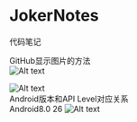 # JokerNotes
代码笔记

GitHub显示图片的方法<br>
![Alt text](https://github.com/Forever2017/JokerNotes/raw/master/Image/显示图片.png)

![Alt text](https://github.com/Forever2017/JokerNotes/raw/master/Image/logo.jpg)
<br>
Android版本和API Level对应关系<br>
Android8.0			26
![Alt text](https://github.com/Forever2017/JokerNotes/raw/master/Image/APILevel对应关系.png)



